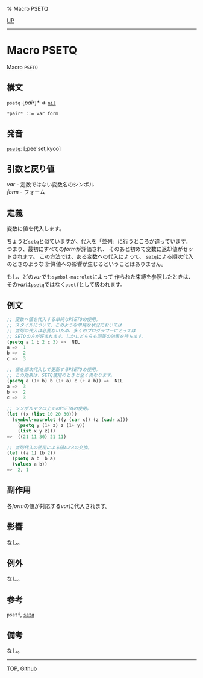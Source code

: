 % Macro PSETQ

[UP](5.3.html)  

---

# Macro PSETQ


Macro `PSETQ`


## 構文

`psetq` `{`*pair*`}`\* => [`nil`](5.3.nil-variable.html)

```
*pair* ::= var form 
```


## 発音

[`psetq`](5.3.psetq.html): [;pee'set,kyoo]


## 引数と戻り値

*var* - 定数ではない変数名のシンボル  
*form* - フォーム


## 定義

変数に値を代入します。

ちょうど[`setq`](5.3.setq.html)と似ていますが、代入を「並列」に行うところが違っています。
つまり、最初にすべての*form*が評価され、
そのあと初めて変数に返却値がセットされます。
この方法では、ある変数への代入によって、
[`setq`](5.3.setq.html)による順次代入のときのような
計算値への影響が生じるということはありません。

もし、どの*var*でも`symbol-macrolet`によって
作られた束縛を参照したときは、
その*var*は[`psetq`](5.3.psetq.html)ではなく`psetf`として扱われます。


## 例文

```lisp
;; 変数へ値を代入する単純なPSETQの使用。
;; スタイルについて、このような単純な状況においては
;; 並列の代入は必要ないため、多くのプログラマーにとっては
;; SETQの方が好まれます。しかしどちらも同等の効果を持ちます。
(psetq a 1 b 2 c 3) =>  NIL
a =>  1
b =>  2
c =>  3

;; 値を順次代入して更新するPSETQの使用。
;; この効果は、SETQ使用のときと全く異なります。
(psetq a (1+ b) b (1+ a) c (+ a b)) =>  NIL
a =>  3
b =>  2
c =>  3

;; シンボルマクロ上でのPSETQの使用。
(let ((x (list 10 20 30)))
  (symbol-macrolet ((y (car x)) (z (cadr x)))
    (psetq y (1+ z) z (1+ y))
    (list x y z)))
=>  ((21 11 30) 21 11)

;; 並列代入の使用による値AとBの交換。
(let ((a 1) (b 2))
  (psetq a b  b a)
  (values a b))
=>  2, 1
```


## 副作用


各*form*の値が対応する*var*に代入されます。


## 影響

なし。


## 例外

なし。


## 参考

`psetf`,
[`setq`](5.3.setq.html)


## 備考

なし。


---
[TOP](index.html),  [Github](https://github.com/nptcl/npt-japanese)

